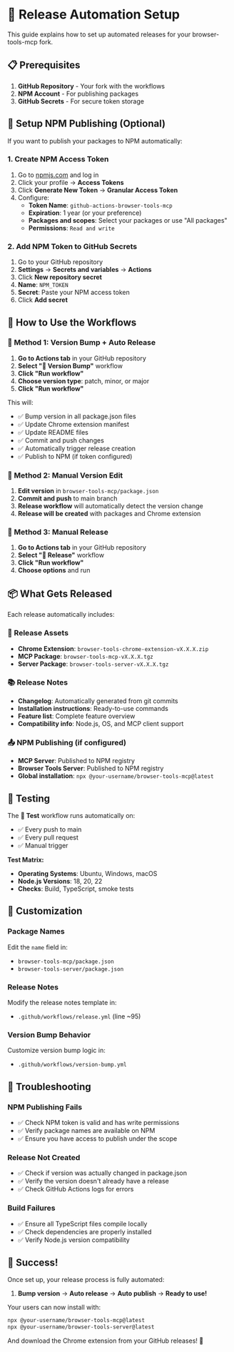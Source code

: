 # 🚀 Release Automation Setup

This guide explains how to set up automated releases for your browser-tools-mcp fork.

## 📋 Prerequisites

1. **GitHub Repository** - Your fork with the workflows
2. **NPM Account** - For publishing packages
3. **GitHub Secrets** - For secure token storage

## 🔑 Setup NPM Publishing (Optional)

If you want to publish your packages to NPM automatically:

### 1. Create NPM Access Token

1. Go to [npmjs.com](https://www.npmjs.com) and log in
2. Click your profile → **Access Tokens**
3. Click **Generate New Token** → **Granular Access Token**
4. Configure:
   - **Token Name**: `github-actions-browser-tools-mcp`
   - **Expiration**: 1 year (or your preference)
   - **Packages and scopes**: Select your packages or use "All packages"
   - **Permissions**: `Read and write`

### 2. Add NPM Token to GitHub Secrets

1. Go to your GitHub repository
2. **Settings** → **Secrets and variables** → **Actions**
3. Click **New repository secret**
4. **Name**: `NPM_TOKEN`
5. **Secret**: Paste your NPM access token
6. Click **Add secret**

## 🎯 How to Use the Workflows

### 🔄 Method 1: Version Bump + Auto Release

1. **Go to Actions tab** in your GitHub repository
2. **Select "🔄 Version Bump"** workflow
3. **Click "Run workflow"**
4. **Choose version type**: patch, minor, or major
5. **Click "Run workflow"**

This will:
- ✅ Bump version in all package.json files
- ✅ Update Chrome extension manifest
- ✅ Update README files
- ✅ Commit and push changes
- ✅ Automatically trigger release creation
- ✅ Publish to NPM (if token configured)

### 📝 Method 2: Manual Version Edit

1. **Edit version** in `browser-tools-mcp/package.json`
2. **Commit and push** to main branch
3. **Release workflow** will automatically detect the version change
4. **Release will be created** with packages and Chrome extension

### 🎯 Method 3: Manual Release

1. **Go to Actions tab** in your GitHub repository
2. **Select "🚀 Release"** workflow  
3. **Click "Run workflow"**
4. **Choose options** and run

## 📦 What Gets Released

Each release automatically includes:

### 🎁 Release Assets
- **Chrome Extension**: `browser-tools-chrome-extension-vX.X.X.zip`
- **MCP Package**: `browser-tools-mcp-vX.X.X.tgz`
- **Server Package**: `browser-tools-server-vX.X.X.tgz`

### 📚 Release Notes
- **Changelog**: Automatically generated from git commits
- **Installation instructions**: Ready-to-use commands
- **Feature list**: Complete feature overview
- **Compatibility info**: Node.js, OS, and MCP client support

### 📤 NPM Publishing (if configured)
- **MCP Server**: Published to NPM registry
- **Browser Tools Server**: Published to NPM registry
- **Global installation**: `npx @your-username/browser-tools-mcp@latest`

## 🧪 Testing

The **🧪 Test** workflow runs automatically on:
- ✅ Every push to main
- ✅ Every pull request
- ✅ Manual trigger

**Test Matrix:**
- **Operating Systems**: Ubuntu, Windows, macOS
- **Node.js Versions**: 18, 20, 22
- **Checks**: Build, TypeScript, smoke tests

## 🔧 Customization

### Package Names
Edit the `name` field in:
- `browser-tools-mcp/package.json`
- `browser-tools-server/package.json`

### Release Notes
Modify the release notes template in:
- `.github/workflows/release.yml` (line ~95)

### Version Bump Behavior
Customize version bump logic in:
- `.github/workflows/version-bump.yml`

## 🚨 Troubleshooting

### NPM Publishing Fails
- ✅ Check NPM token is valid and has write permissions
- ✅ Verify package names are available on NPM
- ✅ Ensure you have access to publish under the scope

### Release Not Created
- ✅ Check if version was actually changed in package.json
- ✅ Verify the version doesn't already have a release
- ✅ Check GitHub Actions logs for errors

### Build Failures
- ✅ Ensure all TypeScript files compile locally
- ✅ Check dependencies are properly installed
- ✅ Verify Node.js version compatibility

## 🎉 Success!

Once set up, your release process is fully automated:

1. **Bump version** → **Auto release** → **Auto publish** → **Ready to use!**

Your users can now install with:
```bash
npx @your-username/browser-tools-mcp@latest
npx @your-username/browser-tools-server@latest
```

And download the Chrome extension from your GitHub releases! 🚀
